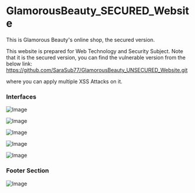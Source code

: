 # GlamorousBeauty_SECURED_Website
This is Glamorous Beauty's online shop, the secured version.

This website is prepared for Web Technology and Security Subject.
Note that it is the secured version, you can find the vulnerable version from the below link: https://github.com/SaraSub77/GlamorousBeauty_UNSECURED_Website.git


where you can apply multiple XSS Attacks on it. 



### Interfaces 



![Image](https://user-images.githubusercontent.com/126624918/243452047-ae234da8-c756-4e7d-8791-0b965c18138d.png)



![Image](https://user-images.githubusercontent.com/126624918/243452118-0b8ea540-0f18-4fb3-87dc-2afcf878049a.png)




![Image](https://user-images.githubusercontent.com/126624918/243452144-a6bb85b4-c5ae-425f-818a-cac34baeca0c.png)



![Image](https://user-images.githubusercontent.com/126624918/243452296-d5276166-7fcf-4a20-840a-d9fe43f4790e.png)




![Image](https://user-images.githubusercontent.com/126624918/243452317-f7e2bfb6-66d1-4918-9552-6732db20f83d.png)




### Footer Section


![Image](https://user-images.githubusercontent.com/126624918/243452226-90d2ae47-e2b0-4b9e-a2c6-d10f4c6993d9.png)

